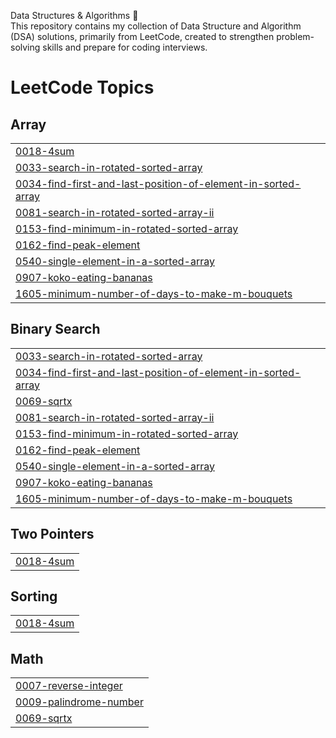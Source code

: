 Data Structures & Algorithms 🚀 <br>
This repository contains my collection of Data Structure and Algorithm (DSA) solutions, primarily from LeetCode, created to strengthen problem-solving skills and prepare for coding interviews.

<!---LeetCode Topics Start-->
# LeetCode Topics
## Array
|  |
| ------- |
| [0018-4sum](https://github.com/Abhinandan-Jain11/Data-Structure-And-Algorithms/tree/master/0018-4sum) |
| [0033-search-in-rotated-sorted-array](https://github.com/Abhinandan-Jain11/Data-Structure-And-Algorithms/tree/master/0033-search-in-rotated-sorted-array) |
| [0034-find-first-and-last-position-of-element-in-sorted-array](https://github.com/Abhinandan-Jain11/Data-Structure-And-Algorithms/tree/master/0034-find-first-and-last-position-of-element-in-sorted-array) |
| [0081-search-in-rotated-sorted-array-ii](https://github.com/Abhinandan-Jain11/Data-Structure-And-Algorithms/tree/master/0081-search-in-rotated-sorted-array-ii) |
| [0153-find-minimum-in-rotated-sorted-array](https://github.com/Abhinandan-Jain11/Data-Structure-And-Algorithms/tree/master/0153-find-minimum-in-rotated-sorted-array) |
| [0162-find-peak-element](https://github.com/Abhinandan-Jain11/Data-Structure-And-Algorithms/tree/master/0162-find-peak-element) |
| [0540-single-element-in-a-sorted-array](https://github.com/Abhinandan-Jain11/Data-Structure-And-Algorithms/tree/master/0540-single-element-in-a-sorted-array) |
| [0907-koko-eating-bananas](https://github.com/Abhinandan-Jain11/Data-Structure-And-Algorithms/tree/master/0907-koko-eating-bananas) |
| [1605-minimum-number-of-days-to-make-m-bouquets](https://github.com/Abhinandan-Jain11/Data-Structure-And-Algorithms/tree/master/1605-minimum-number-of-days-to-make-m-bouquets) |
## Binary Search
|  |
| ------- |
| [0033-search-in-rotated-sorted-array](https://github.com/Abhinandan-Jain11/Data-Structure-And-Algorithms/tree/master/0033-search-in-rotated-sorted-array) |
| [0034-find-first-and-last-position-of-element-in-sorted-array](https://github.com/Abhinandan-Jain11/Data-Structure-And-Algorithms/tree/master/0034-find-first-and-last-position-of-element-in-sorted-array) |
| [0069-sqrtx](https://github.com/Abhinandan-Jain11/Data-Structure-And-Algorithms/tree/master/0069-sqrtx) |
| [0081-search-in-rotated-sorted-array-ii](https://github.com/Abhinandan-Jain11/Data-Structure-And-Algorithms/tree/master/0081-search-in-rotated-sorted-array-ii) |
| [0153-find-minimum-in-rotated-sorted-array](https://github.com/Abhinandan-Jain11/Data-Structure-And-Algorithms/tree/master/0153-find-minimum-in-rotated-sorted-array) |
| [0162-find-peak-element](https://github.com/Abhinandan-Jain11/Data-Structure-And-Algorithms/tree/master/0162-find-peak-element) |
| [0540-single-element-in-a-sorted-array](https://github.com/Abhinandan-Jain11/Data-Structure-And-Algorithms/tree/master/0540-single-element-in-a-sorted-array) |
| [0907-koko-eating-bananas](https://github.com/Abhinandan-Jain11/Data-Structure-And-Algorithms/tree/master/0907-koko-eating-bananas) |
| [1605-minimum-number-of-days-to-make-m-bouquets](https://github.com/Abhinandan-Jain11/Data-Structure-And-Algorithms/tree/master/1605-minimum-number-of-days-to-make-m-bouquets) |
## Two Pointers
|  |
| ------- |
| [0018-4sum](https://github.com/Abhinandan-Jain11/Data-Structure-And-Algorithms/tree/master/0018-4sum) |
## Sorting
|  |
| ------- |
| [0018-4sum](https://github.com/Abhinandan-Jain11/Data-Structure-And-Algorithms/tree/master/0018-4sum) |
## Math
|  |
| ------- |
| [0007-reverse-integer](https://github.com/Abhinandan-Jain11/Data-Structure-And-Algorithms/tree/master/0007-reverse-integer) |
| [0009-palindrome-number](https://github.com/Abhinandan-Jain11/Data-Structure-And-Algorithms/tree/master/0009-palindrome-number) |
| [0069-sqrtx](https://github.com/Abhinandan-Jain11/Data-Structure-And-Algorithms/tree/master/0069-sqrtx) |
<!---LeetCode Topics End-->
